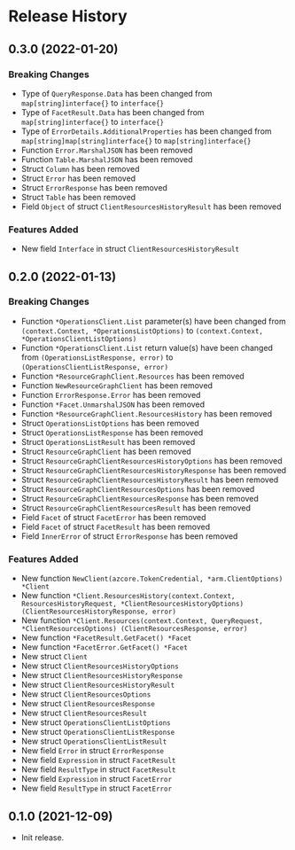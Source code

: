 # Release History

## 0.3.0 (2022-01-20)
### Breaking Changes

- Type of `QueryResponse.Data` has been changed from `map[string]interface{}` to `interface{}`
- Type of `FacetResult.Data` has been changed from `map[string]interface{}` to `interface{}`
- Type of `ErrorDetails.AdditionalProperties` has been changed from `map[string]map[string]interface{}` to `map[string]interface{}`
- Function `Error.MarshalJSON` has been removed
- Function `Table.MarshalJSON` has been removed
- Struct `Column` has been removed
- Struct `Error` has been removed
- Struct `ErrorResponse` has been removed
- Struct `Table` has been removed
- Field `Object` of struct `ClientResourcesHistoryResult` has been removed

### Features Added

- New field `Interface` in struct `ClientResourcesHistoryResult`


## 0.2.0 (2022-01-13)
### Breaking Changes

- Function `*OperationsClient.List` parameter(s) have been changed from `(context.Context, *OperationsListOptions)` to `(context.Context, *OperationsClientListOptions)`
- Function `*OperationsClient.List` return value(s) have been changed from `(OperationsListResponse, error)` to `(OperationsClientListResponse, error)`
- Function `*ResourceGraphClient.Resources` has been removed
- Function `NewResourceGraphClient` has been removed
- Function `ErrorResponse.Error` has been removed
- Function `*Facet.UnmarshalJSON` has been removed
- Function `*ResourceGraphClient.ResourcesHistory` has been removed
- Struct `OperationsListOptions` has been removed
- Struct `OperationsListResponse` has been removed
- Struct `OperationsListResult` has been removed
- Struct `ResourceGraphClient` has been removed
- Struct `ResourceGraphClientResourcesHistoryOptions` has been removed
- Struct `ResourceGraphClientResourcesHistoryResponse` has been removed
- Struct `ResourceGraphClientResourcesHistoryResult` has been removed
- Struct `ResourceGraphClientResourcesOptions` has been removed
- Struct `ResourceGraphClientResourcesResponse` has been removed
- Struct `ResourceGraphClientResourcesResult` has been removed
- Field `Facet` of struct `FacetError` has been removed
- Field `Facet` of struct `FacetResult` has been removed
- Field `InnerError` of struct `ErrorResponse` has been removed

### Features Added

- New function `NewClient(azcore.TokenCredential, *arm.ClientOptions) *Client`
- New function `*Client.ResourcesHistory(context.Context, ResourcesHistoryRequest, *ClientResourcesHistoryOptions) (ClientResourcesHistoryResponse, error)`
- New function `*Client.Resources(context.Context, QueryRequest, *ClientResourcesOptions) (ClientResourcesResponse, error)`
- New function `*FacetResult.GetFacet() *Facet`
- New function `*FacetError.GetFacet() *Facet`
- New struct `Client`
- New struct `ClientResourcesHistoryOptions`
- New struct `ClientResourcesHistoryResponse`
- New struct `ClientResourcesHistoryResult`
- New struct `ClientResourcesOptions`
- New struct `ClientResourcesResponse`
- New struct `ClientResourcesResult`
- New struct `OperationsClientListOptions`
- New struct `OperationsClientListResponse`
- New struct `OperationsClientListResult`
- New field `Error` in struct `ErrorResponse`
- New field `Expression` in struct `FacetResult`
- New field `ResultType` in struct `FacetResult`
- New field `Expression` in struct `FacetError`
- New field `ResultType` in struct `FacetError`


## 0.1.0 (2021-12-09)

- Init release.
